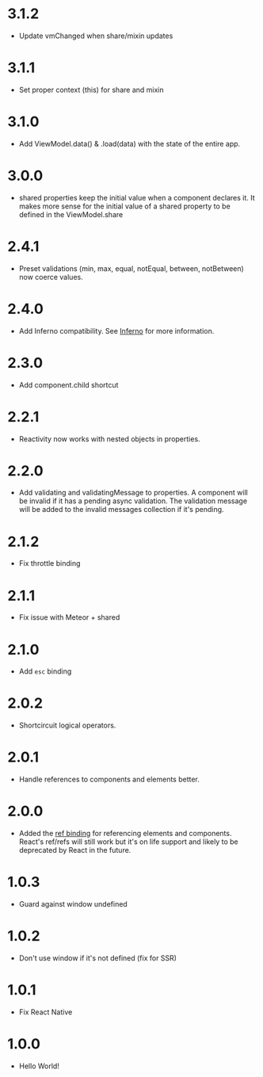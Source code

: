 # 3.1.2
* Update vmChanged when share/mixin updates

# 3.1.1
* Set proper context (this) for share and mixin

# 3.1.0
* Add ViewModel.data() & .load(data) with the state of the entire app.

# 3.0.0
* shared properties keep the initial value when a component declares it. It makes more sense for the initial value of a shared property to be defined in the ViewModel.share

# 2.4.1
* Preset validations (min, max, equal, notEqual, between, notBetween) now coerce values.

# 2.4.0
* Add Inferno compatibility. See [Inferno](https://viewmodel.org/#BasicsInferno) for more information.

# 2.3.0
* Add component.child shortcut

# 2.2.1
* Reactivity now works with nested objects in properties.

# 2.2.0
* Add validating and validatingMessage to properties. A component will be invalid if it has a pending async validation. The validation message will be added to the invalid messages collection if it's pending.

# 2.1.2
* Fix throttle binding

# 2.1.1
* Fix issue with Meteor + shared

# 2.1.0
* Add `esc` binding

# 2.0.2
* Shortcircuit logical operators.

# 2.0.1
* Handle references to components and elements better.

# 2.0.0
* Added the [ref binding](https://viewmodel.org/#BindingsRef) for referencing elements and components. React's ref/refs will still work but it's on life support and likely to be deprecated by React in the future.

# 1.0.3
* Guard against window undefined

# 1.0.2
* Don't use window if it's not defined (fix for SSR)

# 1.0.1
* Fix React Native

# 1.0.0
* Hello World!
